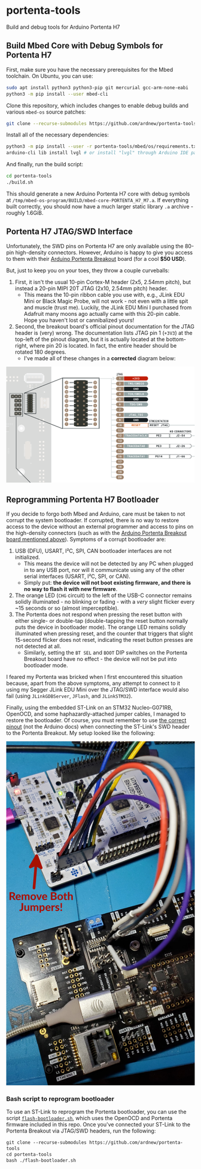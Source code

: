 # portenta-tools
Build and debug tools for Arduino Portenta H7

## Build Mbed Core with Debug Symbols for Portenta H7

First, make sure you have the necessary prerequisites for the Mbed toolchain. On Ubuntu, you can use:

```sh
sudo apt install python3 python3-pip git mercurial gcc-arm-none-eabi
python3 -m pip install --user mbed-cli
```

Clone this repository, which includes changes to enable debug builds and various `mbed-os` source patches:

```sh
git clone --recurse-submodules https://github.com/ardnew/portenta-tools
```

Install all of the necessary dependencies:

```sh
python3 -m pip install --user -r portenta-tools/mbed/os/requirements.txt
arduino-cli lib install lvgl # or install "lvgl" through Arduino IDE package manager
```

And finally, run the build script:

```sh
cd portenta-tools
./build.sh
```

This should generate a new Arduino Portenta H7 core with debug symbols at `/tmp/mbed-os-program/BUILD/mbed-core-PORTENTA_H7_M7.a`. If everything built correctly, you should now have a much larger static library `.a` archive - roughly 1.6GiB.

## Portenta H7 JTAG/SWD Interface

Unfortunately, the SWD pins on Portenta H7 are only available using the 80-pin high-density connectors. However, Arduino is happy to give you access to them with their [Arduino Portenta Breakout](https://store.arduino.cc/usa/portenta-breakout) board (for a cool **$50 USD**).

But, just to keep you on your toes, they throw a couple curveballs: 

1. First, it isn't the usual 10-pin Cortex-M header (2x5, 2.54mm pitch), but instead a 20-pin MIPI 20T JTAG (2x10, 2.54mm pitch) header. 
    - This means the 10-pin ribbon cable you use with, e.g., JLink EDU Mini or Black Magic Probe, will not work - not even with a little spit and muscle (trust me). Luckily, the JLink EDU Mini I purchased from Adafruit many moons ago actually came with this 20-pin cable. Hope you haven't lost or cannibalized yours!
2. Second, the breakout board's official pinout documentation for the JTAG header is (very) wrong. The documentation lists JTAG pin 1 (`+3V3`) at the top-left of the pinout diagram, but it is actually located at the bottom-right, where pin 20 is located. In fact, the entire header should be rotated 180 degrees. 
    - I've made all of these changes in a **corrected** diagram below:

![Corrected JTAG Pinout](extra/jtag-pinout-corrected.png)

## Reprogramming Portenta H7 Bootloader

If you decide to forgo both Mbed and Arduino, care must be taken to not corrupt the system bootloader. If corrupted, there is no way to restore access to the device without an external programmer and access to pins on the high-density connectors (such as with the [Arduino Portenta Breakout board mentioned above](README.md#portenta-h7-jtag-swd-interface)). Symptoms of a corrupt bootloader are:
1. USB (DFU), USART, I²C, SPI, CAN bootloader interfaces are not initialized.
    - This means the device will not be detected by any PC when plugged in to any USB port, nor will it communicate using any of the other serial interfaces (USART, I²C, SPI, or CAN). 
    - Simply put: **the device will not boot existing firmware, and there is no way to flash it with new firmware**.
2. The orange LED (`CHG` circuit) to the left of the USB-C connector remains solidly illuminated - no blinking or fading - with a *very* slight flicker every ~15 seconds or so (almost imperceptible).
3. The Portenta does not respond when pressing the reset button with either single- or double-tap (double-tapping the reset button normally puts the device in bootloader mode). The orange LED remains solidly illuminated when pressing reset, and the counter that triggers that slight 15-second flicker does not reset, indicating the reset button presses are not detected at all.
    - Similarly, setting the `BT SEL` and `BOOT` DIP switches on the Portenta Breakout board have no effect - the device will not be put into bootloader mode.

I feared my Portenta was bricked when I first encountered this situation because, apart from the above symptoms, any attempt to connect to it using my Segger JLink EDU Mini over the JTAG/SWD interface would also fail (using `JLinkGDBServer`, `JFlash`, and `JLinkSTM32`).

Finally, using the embedded ST-Link on an STM32 Nucleo-G071RB, OpenOCD, and some haphazardly-attached jumper cables, I managed to restore the bootloader. Of course, you must remember to use [the correct pinout](extra/jtag-pinout-corrected.png) (not the Arduino docs) when connecting the ST-Link's SWD header to the Portenta Breakout. My setup looked like the following:

![Embedded ST-Link on Nucleo used to program Portenta bootloader](extra/nucleo-st-link-portenta.jpg)

### Bash script to reprogram bootloader

To use an ST-Link to reprogram the Portenta bootloader, you can use the script [`flash-bootloader.sh`](flash-bootloader.sh), which uses the OpenOCD and Portenta firmware included in this repo. Once you've connected your ST-Link to the Portenta Breakout via JTAG/SWD headers, run the following:

```
git clone --recurse-submodules https://github.com/ardnew/portenta-tools
cd portenta-tools
bash ./flash-bootloader.sh
```
